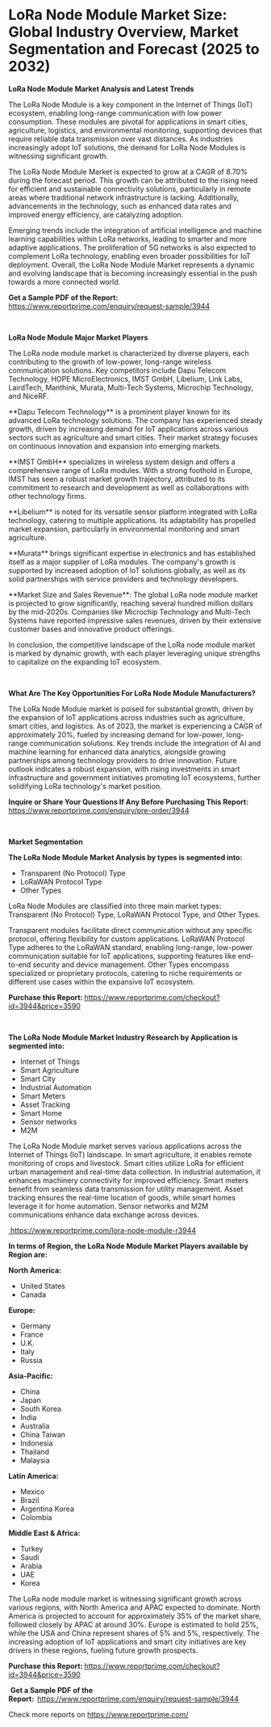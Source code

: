 <p><h1>LoRa Node Module Market Size: Global Industry Overview, Market Segmentation and Forecast (2025 to 2032)</h1></p><p><strong>LoRa Node Module Market Analysis and Latest Trends</strong></p>
<p><p>The LoRa Node Module is a key component in the Internet of Things (IoT) ecosystem, enabling long-range communication with low power consumption. These modules are pivotal for applications in smart cities, agriculture, logistics, and environmental monitoring, supporting devices that require reliable data transmission over vast distances. As industries increasingly adopt IoT solutions, the demand for LoRa Node Modules is witnessing significant growth.</p><p>The LoRa Node Module Market is expected to grow at a CAGR of 8.70% during the forecast period. This growth can be attributed to the rising need for efficient and sustainable connectivity solutions, particularly in remote areas where traditional network infrastructure is lacking. Additionally, advancements in the technology, such as enhanced data rates and improved energy efficiency, are catalyzing adoption.</p><p>Emerging trends include the integration of artificial intelligence and machine learning capabilities within LoRa networks, leading to smarter and more adaptive applications. The proliferation of 5G networks is also expected to complement LoRa technology, enabling even broader possibilities for IoT deployment. Overall, the LoRa Node Module Market represents a dynamic and evolving landscape that is becoming increasingly essential in the push towards a more connected world.</p></p>
<p><strong>Get a Sample PDF of the Report:&nbsp;</strong> <a href="https://www.reportprime.com/enquiry/request-sample/3944?utm_campaign=2183&utm_medium=2&utm_source=Github&utm_content=ia&utm_term=18032025&utm_id=lora-node-module">https://www.reportprime.com/enquiry/request-sample/3944</a></p>
<p>&nbsp;</p>
<p><strong>LoRa Node Module Major Market Players</strong></p>
<p><p>The LoRa node module market is characterized by diverse players, each contributing to the growth of low-power, long-range wireless communication solutions. Key competitors include Dapu Telecom Technology, HOPE MicroElectronics, IMST GmbH, Libelium, Link Labs, LairdTech, Manthink, Murata, Multi-Tech Systems, Microchip Technology, and NiceRF.</p><p>**Dapu Telecom Technology** is a prominent player known for its advanced LoRa technology solutions. The company has experienced steady growth, driven by increasing demand for IoT applications across various sectors such as agriculture and smart cities. Their market strategy focuses on continuous innovation and expansion into emerging markets.</p><p>**IMST GmbH** specializes in wireless system design and offers a comprehensive range of LoRa modules. With a strong foothold in Europe, IMST has seen a robust market growth trajectory, attributed to its commitment to research and development as well as collaborations with other technology firms.</p><p>**Libelium** is noted for its versatile sensor platform integrated with LoRa technology, catering to multiple applications. Its adaptability has propelled market expansion, particularly in environmental monitoring and smart agriculture.</p><p>**Murata** brings significant expertise in electronics and has established itself as a major supplier of LoRa modules. The company's growth is supported by increased adoption of IoT solutions globally, as well as its solid partnerships with service providers and technology developers.</p><p>**Market Size and Sales Revenue**: The global LoRa node module market is projected to grow significantly, reaching several hundred million dollars by the mid-2020s. Companies like Microchip Technology and Multi-Tech Systems have reported impressive sales revenues, driven by their extensive customer bases and innovative product offerings.</p><p>In conclusion, the competitive landscape of the LoRa node module market is marked by dynamic growth, with each player leveraging unique strengths to capitalize on the expanding IoT ecosystem.</p></p>
<p>&nbsp;</p>
<p><strong>What Are The Key Opportunities For LoRa Node Module Manufacturers?</strong></p>
<p><p>The LoRa Node Module market is poised for substantial growth, driven by the expansion of IoT applications across industries such as agriculture, smart cities, and logistics. As of 2023, the market is experiencing a CAGR of approximately 20%, fueled by increasing demand for low-power, long-range communication solutions. Key trends include the integration of AI and machine learning for enhanced data analytics, alongside growing partnerships among technology providers to drive innovation. Future outlook indicates a robust expansion, with rising investments in smart infrastructure and government initiatives promoting IoT ecosystems, further solidifying LoRa technology's market position.</p></p>
<p><strong>Inquire or Share Your Questions If Any Before Purchasing This Report:</strong> <a href="https://www.reportprime.com/enquiry/pre-order/3944?utm_campaign=2183&utm_medium=2&utm_source=Github&utm_content=ia&utm_term=18032025&utm_id=lora-node-module">https://www.reportprime.com/enquiry/pre-order/3944</a></p>
<p>&nbsp;</p>
<p><strong>Market Segmentation</strong></p>
<p><strong>The LoRa Node Module Market Analysis by types is segmented into:</strong></p>
<p><ul><li>Transparent (No Protocol) Type</li><li>LoRaWAN Protocol Type</li><li>Other Types</li></ul></p>
<p><p>LoRa Node Modules are classified into three main market types: Transparent (No Protocol) Type, LoRaWAN Protocol Type, and Other Types. </p><p>Transparent modules facilitate direct communication without any specific protocol, offering flexibility for custom applications. LoRaWAN Protocol Type adheres to the LoRaWAN standard, enabling long-range, low-power communication suitable for IoT applications, supporting features like end-to-end security and device management. Other Types encompass specialized or proprietary protocols, catering to niche requirements or different use cases within the expansive IoT ecosystem.</p></p>
<p><strong>Purchase this Report:&nbsp;</strong><a href="https://www.reportprime.com/checkout?id=3944&price=3590&utm_campaign=2183&utm_medium=2&utm_source=Github&utm_content=ia&utm_term=18032025&utm_id=lora-node-module">https://www.reportprime.com/checkout?id=3944&price=3590</a></p>
<p>&nbsp;</p>
<p><strong>The LoRa Node Module Market Industry Research by Application is segmented into:</strong></p>
<p><ul><li>Internet of Things</li><li>Smart Agriculture</li><li>Smart City</li><li>Industrial Automation</li><li>Smart Meters</li><li>Asset Tracking</li><li>Smart Home</li><li>Sensor networks</li><li>M2M</li></ul></p>
<p><p>The LoRa Node Module market serves various applications across the Internet of Things (IoT) landscape. In smart agriculture, it enables remote monitoring of crops and livestock. Smart cities utilize LoRa for efficient urban management and real-time data collection. In industrial automation, it enhances machinery connectivity for improved efficiency. Smart meters benefit from seamless data transmission for utility management. Asset tracking ensures the real-time location of goods, while smart homes leverage it for home automation. Sensor networks and M2M communications enhance data exchange across devices.</p></p>
<p><a href="https://www.reportprime.com/lora-node-module-r3944?utm_campaign=2183&utm_medium=2&utm_source=Github&utm_content=ia&utm_term=18032025&utm_id=lora-node-module">&nbsp;https://www.reportprime.com/lora-node-module-r3944</a></p>
<p><strong>In terms of Region, the LoRa Node Module Market Players available by Region are:</strong></p>
<p>
    <p> <strong> North America: </strong>
        <ul>
            <li>United States</li>
            <li>Canada</li>
        </ul>
        </p> 
    <p> <strong> Europe: </strong>
        <ul>
            <li>Germany</li>
            <li>France</li>
            <li>U.K.</li>
            <li>Italy</li>
            <li>Russia</li>
        </ul>
        </p> 
    <p> <strong> Asia-Pacific: </strong>
        <ul>
            <li>China</li>
            <li>Japan</li>
            <li>South Korea</li>
            <li>India</li>
            <li>Australia</li>
            <li>China Taiwan</li>
            <li>Indonesia</li>
            <li>Thailand</li>
            <li>Malaysia</li>
        </ul>
        </p> 
    <p> <strong> Latin America: </strong>
        <ul>
            <li>Mexico</li>
            <li>Brazil</li>
            <li>Argentina Korea</li>
            <li>Colombia</li>
        </ul>
        </p> 
    <p> <strong> Middle East & Africa: </strong>
        <ul>
            <li>Turkey</li>
            <li>Saudi</li>
            <li>Arabia</li>
            <li>UAE</li>
            <li>Korea</li>
        </ul>
    </p>
    </p>
<p><p>The LoRa node module market is witnessing significant growth across various regions, with North America and APAC expected to dominate. North America is projected to account for approximately 35% of the market share, followed closely by APAC at around 30%. Europe is estimated to hold 25%, while the USA and China represent shares of 5% and 5%, respectively. The increasing adoption of IoT applications and smart city initiatives are key drivers in these regions, fueling future growth prospects.</p></p>
<p><strong>Purchase this Report: </strong><a href="https://www.reportprime.com/checkout?id=3944&price=3590&utm_campaign=2183&utm_medium=2&utm_source=Github&utm_content=ia&utm_term=18032025&utm_id=lora-node-module">https://www.reportprime.com/checkout?id=3944&price=3590</a></p>
<p>&nbsp;<strong>Get a Sample PDF of the Report:&nbsp;&nbsp;</strong><a href="https://www.reportprime.com/enquiry/request-sample/3944?utm_campaign=2183&utm_medium=2&utm_source=Github&utm_content=ia&utm_term=18032025&utm_id=lora-node-module">https://www.reportprime.com/enquiry/request-sample/3944</a></p>
<p><strong></strong></p>
<p>Check more reports on <a href="https://www.reportprime.com/?utm_campaign=2183&utm_medium=2&utm_source=Github&utm_content=ia&utm_term=18032025&utm_id=lora-node-module">https://www.reportprime.com/</a></p>
